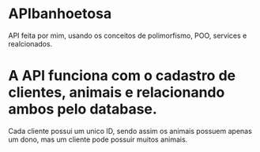 # APIbanhoetosa

API feita por mim, usando os conceitos de polimorfismo, POO, services e realcionados.

# A API funciona com o cadastro de clientes, animais e relacionando ambos pelo database.

Cada cliente possui um unico ID, sendo assim os animais possuem apenas um dono, mas um cliente pode possuir muitos animais.
